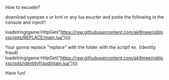How to excuete? 

download syanpse x or krnl or any lua exucter and paste the following in the console and inject!!

loadstring(game:HttpGet("https://raw.githubusercontent.com/ak9mee/robloxscripts/REPLACE/main.lua"))()

Your gonna replace "replace" with the folder with the script!
ex. (identity fraud) loadstring(game:HttpGet("https://raw.githubusercontent.com/ak9mee/robloxscripts/identityfraud/main.lua"))()

Have fun!
